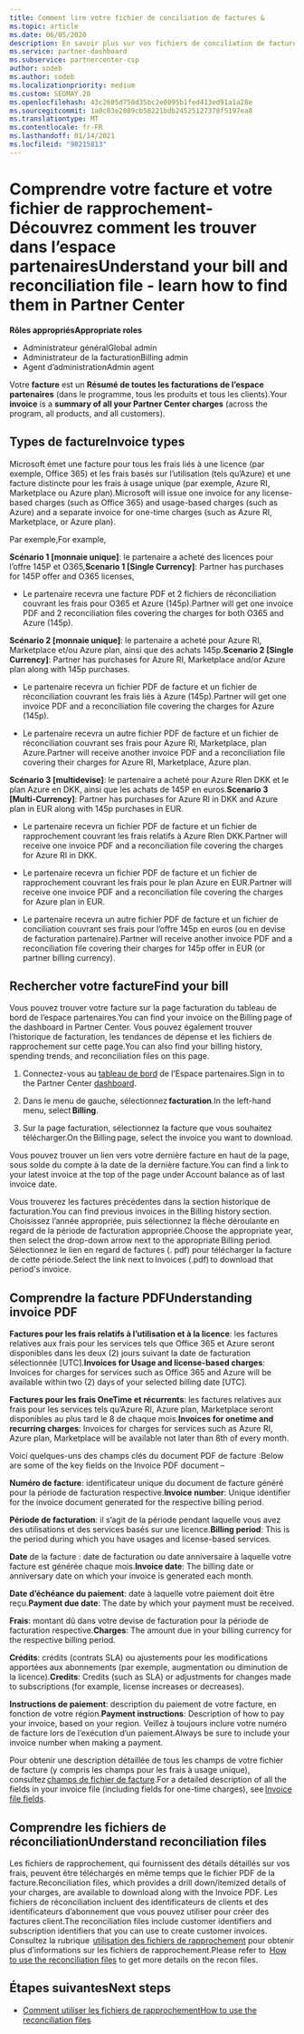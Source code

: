 ```yaml
---
title: Comment lire votre fichier de conciliation de factures &
ms.topic: article
ms.date: 06/05/2020
description: En savoir plus sur vos fichiers de conciliation de factures &. Votre facture indique les frais relatifs à l’espace partenaires dans le programme, les produits et les clients pour cette période mensuelle.
ms.service: partner-dashboard
ms.subservice: partnercenter-csp
author: sodeb
ms.author: sodeb
ms.localizationpriority: medium
ms.custom: SEOMAY.20
ms.openlocfilehash: 43c2605d750d35bc2e0095b1fed413ed91a1a28e
ms.sourcegitcommit: 1a0c83e2089cb58221bdb24525127378f5197ea8
ms.translationtype: MT
ms.contentlocale: fr-FR
ms.lasthandoff: 01/14/2021
ms.locfileid: "98215813"
---
```

# <a name="understand-your-bill-and-reconciliation-file---learn-how-to-find-them-in-partner-center"></a><span data-ttu-id="9cda6-104">Comprendre votre facture et votre fichier de rapprochement-Découvrez comment les trouver dans l’espace partenaires</span><span class="sxs-lookup"><span data-stu-id="9cda6-104">Understand your bill and reconciliation file - learn how to find them in Partner Center</span></span>


<span data-ttu-id="9cda6-105">**Rôles appropriés**</span><span class="sxs-lookup"><span data-stu-id="9cda6-105">**Appropriate roles**</span></span>

- <span data-ttu-id="9cda6-106">Administrateur général</span><span class="sxs-lookup"><span data-stu-id="9cda6-106">Global admin</span></span>
- <span data-ttu-id="9cda6-107">Administrateur de la facturation</span><span class="sxs-lookup"><span data-stu-id="9cda6-107">Billing admin</span></span>
- <span data-ttu-id="9cda6-108">Agent d’administration</span><span class="sxs-lookup"><span data-stu-id="9cda6-108">Admin agent</span></span>


<span data-ttu-id="9cda6-109">Votre **facture** est un **Résumé de toutes les facturations de l’espace partenaires** (dans le programme, tous les produits et tous les clients).</span><span class="sxs-lookup"><span data-stu-id="9cda6-109">Your **invoice** is a **summary of all your Partner Center charges** (across the program, all products, and all customers).</span></span> 

## <a name="invoice-types"></a><span data-ttu-id="9cda6-110">Types de facture</span><span class="sxs-lookup"><span data-stu-id="9cda6-110">Invoice types</span></span>

<span data-ttu-id="9cda6-111">Microsoft émet une facture pour tous les frais liés à une licence (par exemple, Office 365) et les frais basés sur l’utilisation (tels qu’Azure) et une facture distincte pour les frais à usage unique (par exemple, Azure RI, Marketplace ou Azure plan).</span><span class="sxs-lookup"><span data-stu-id="9cda6-111">Microsoft will issue one invoice for any license-based charges (such as Office 365) and usage-based charges (such as Azure) and a separate invoice for one-time charges (such as Azure RI, Marketplace, or Azure plan).</span></span>

<span data-ttu-id="9cda6-112">Par exemple,</span><span class="sxs-lookup"><span data-stu-id="9cda6-112">For example,</span></span>  

<span data-ttu-id="9cda6-113">**Scénario 1 [monnaie unique]**: le partenaire a acheté des licences pour l’offre 145P et O365,</span><span class="sxs-lookup"><span data-stu-id="9cda6-113">**Scenario 1 [Single Currency]**: Partner has purchases for 145P offer and O365 licenses,</span></span>  

- <span data-ttu-id="9cda6-114">Le partenaire recevra une facture PDF et 2 fichiers de réconciliation couvrant les frais pour O365 et Azure (145p).</span><span class="sxs-lookup"><span data-stu-id="9cda6-114">Partner will get one invoice PDF and 2 reconciliation files covering the charges for both O365 and Azure (145p).</span></span>  

<span data-ttu-id="9cda6-115">**Scénario 2 [monnaie unique]**: le partenaire a acheté pour Azure RI, Marketplace et/ou Azure plan, ainsi que des achats 145p.</span><span class="sxs-lookup"><span data-stu-id="9cda6-115">**Scenario 2 [Single Currency]**: Partner has purchases for Azure RI, Marketplace and/or Azure plan along with 145p purchases.</span></span>

- <span data-ttu-id="9cda6-116">Le partenaire recevra un fichier PDF de facture et un fichier de réconciliation couvrant les frais liés à Azure (145p).</span><span class="sxs-lookup"><span data-stu-id="9cda6-116">Partner will get one invoice PDF and a reconciliation file covering the charges for Azure (145p).</span></span> 

- <span data-ttu-id="9cda6-117">Le partenaire recevra un autre fichier PDF de facture et un fichier de réconciliation couvrant ses frais pour Azure RI, Marketplace, plan Azure.</span><span class="sxs-lookup"><span data-stu-id="9cda6-117">Partner will receive another invoice PDF and a reconciliation file covering their charges for Azure RI, Marketplace, Azure plan.</span></span> 

<span data-ttu-id="9cda6-118">**Scénario 3 [multidevise]**: le partenaire a acheté pour Azure RIen DKK et le plan Azure en DKK, ainsi que les achats de 145P en euros.</span><span class="sxs-lookup"><span data-stu-id="9cda6-118">**Scenario 3 [Multi-Currency]**: Partner has purchases for Azure RI in DKK and Azure plan in EUR along with 145p purchases in EUR.</span></span>

- <span data-ttu-id="9cda6-119">Le partenaire recevra un fichier PDF de facture et un fichier de rapprochement couvrant les frais relatifs à Azure RIen DKK.</span><span class="sxs-lookup"><span data-stu-id="9cda6-119">Partner will receive one invoice PDF and a reconciliation file covering the charges for Azure RI in DKK.</span></span> 

- <span data-ttu-id="9cda6-120">Le partenaire recevra un fichier PDF de facture et un fichier de rapprochement couvrant les frais pour le plan Azure en EUR.</span><span class="sxs-lookup"><span data-stu-id="9cda6-120">Partner will receive one invoice PDF and a reconciliation file covering the charges for Azure plan in EUR.</span></span> 

- <span data-ttu-id="9cda6-121">Le partenaire recevra un autre fichier PDF de facture et un fichier de conciliation couvrant ses frais pour l’offre 145p en euros (ou en devise de facturation partenaire).</span><span class="sxs-lookup"><span data-stu-id="9cda6-121">Partner will receive another invoice PDF and a reconciliation file covering their charges for 145p offer in EUR (or partner billing currency).</span></span> 

## <a name="find-your-bill"></a><span data-ttu-id="9cda6-122">Rechercher votre facture</span><span class="sxs-lookup"><span data-stu-id="9cda6-122">Find your bill</span></span> 

<span data-ttu-id="9cda6-123">Vous pouvez trouver votre facture sur la page facturation du tableau de bord de l’espace partenaires.</span><span class="sxs-lookup"><span data-stu-id="9cda6-123">You can find your invoice on the Billing page of the dashboard in Partner Center.</span></span> <span data-ttu-id="9cda6-124">Vous pouvez également trouver l’historique de facturation, les tendances de dépense et les fichiers de rapprochement sur cette page.</span><span class="sxs-lookup"><span data-stu-id="9cda6-124">You can also find your billing history, spending trends, and reconciliation files on this page.</span></span> 

1. <span data-ttu-id="9cda6-125">Connectez-vous au [tableau de bord](https://partner.microsoft.com/dashboard/home) de l’Espace partenaires.</span><span class="sxs-lookup"><span data-stu-id="9cda6-125">Sign in to the Partner Center [dashboard](https://partner.microsoft.com/dashboard/home).</span></span> 

2. <span data-ttu-id="9cda6-126">Dans le menu de gauche, sélectionnez **facturation**.</span><span class="sxs-lookup"><span data-stu-id="9cda6-126">In the left-hand menu, select **Billing**.</span></span> 

3. <span data-ttu-id="9cda6-127">Sur la page facturation, sélectionnez la facture que vous souhaitez télécharger.</span><span class="sxs-lookup"><span data-stu-id="9cda6-127">On the Billing page, select the invoice you want to download.</span></span> 

<span data-ttu-id="9cda6-128">Vous pouvez trouver un lien vers votre dernière facture en haut de la page, sous solde du compte à la date de la dernière facture.</span><span class="sxs-lookup"><span data-stu-id="9cda6-128">You can find a link to your latest invoice at the top of the page under Account balance as of last invoice date.</span></span> 

<span data-ttu-id="9cda6-129">Vous trouverez les factures précédentes dans la section historique de facturation.</span><span class="sxs-lookup"><span data-stu-id="9cda6-129">You can find previous invoices in the Billing history section.</span></span> <span data-ttu-id="9cda6-130">Choisissez l’année appropriée, puis sélectionnez la flèche déroulante en regard de la période de facturation appropriée.</span><span class="sxs-lookup"><span data-stu-id="9cda6-130">Choose the appropriate year, then select the drop-down arrow next to the appropriate Billing period.</span></span> <span data-ttu-id="9cda6-131">Sélectionnez le lien en regard de factures (. pdf) pour télécharger la facture de cette période.</span><span class="sxs-lookup"><span data-stu-id="9cda6-131">Select the link next to Invoices (.pdf) to download that period's invoice.</span></span> 

## <a name="understanding-invoice-pdf"></a><span data-ttu-id="9cda6-132">Comprendre la facture PDF</span><span class="sxs-lookup"><span data-stu-id="9cda6-132">Understanding invoice PDF</span></span> 

<span data-ttu-id="9cda6-133">**Factures pour les frais relatifs à l’utilisation et à la licence**: les factures relatives aux frais pour les services tels que Office 365 et Azure seront disponibles dans les deux (2) jours suivant la date de facturation sélectionnée [UTC].</span><span class="sxs-lookup"><span data-stu-id="9cda6-133">**Invoices for Usage and license-based charges**: Invoices for charges for services such as Office 365 and Azure will be available within two (2) days of your selected billing date [UTC].</span></span>  

<span data-ttu-id="9cda6-134">**Factures pour les frais OneTime et récurrents**: les factures relatives aux frais pour les services tels qu’Azure RI, Azure plan, Marketplace seront disponibles au plus tard le 8 de chaque mois.</span><span class="sxs-lookup"><span data-stu-id="9cda6-134">**Invoices for onetime and recurring charges**: Invoices for charges for services such as Azure RI, Azure plan, Marketplace will be available not later than 8th of every month.</span></span>  

<span data-ttu-id="9cda6-135">Voici quelques-uns des champs clés du document PDF de facture :</span><span class="sxs-lookup"><span data-stu-id="9cda6-135">Below are some of the key fields on the Invoice PDF document –</span></span>

<span data-ttu-id="9cda6-136">**Numéro de facture**: identificateur unique du document de facture généré pour la période de facturation respective.</span><span class="sxs-lookup"><span data-stu-id="9cda6-136">**Invoice number**: Unique identifier for the invoice document generated for the respective billing period.</span></span> 

<span data-ttu-id="9cda6-137">**Période de facturation**: il s’agit de la période pendant laquelle vous avez des utilisations et des services basés sur une licence.</span><span class="sxs-lookup"><span data-stu-id="9cda6-137">**Billing period**: This is the period during which you have usages and license-based services.</span></span> 

<span data-ttu-id="9cda6-138">**Date** de la facture : date de facturation ou date anniversaire à laquelle votre facture est générée chaque mois.</span><span class="sxs-lookup"><span data-stu-id="9cda6-138">**Invoice date**: The billing date or anniversary date on which your invoice is generated each month.</span></span> 

<span data-ttu-id="9cda6-139">**Date d’échéance du paiement**: date à laquelle votre paiement doit être reçu.</span><span class="sxs-lookup"><span data-stu-id="9cda6-139">**Payment due date**: The date by which your payment must be received.</span></span> 

<span data-ttu-id="9cda6-140">**Frais**: montant dû dans votre devise de facturation pour la période de facturation respective.</span><span class="sxs-lookup"><span data-stu-id="9cda6-140">**Charges**: The amount due in your billing currency for the respective billing period.</span></span> 

<span data-ttu-id="9cda6-141">**Crédits**: crédits (contrats SLA) ou ajustements pour les modifications apportées aux abonnements (par exemple, augmentation ou diminution de la licence).</span><span class="sxs-lookup"><span data-stu-id="9cda6-141">**Credits**: Credits (such as SLA) or adjustments for changes made to subscriptions (for example, license increases or decreases).</span></span> 

<span data-ttu-id="9cda6-142">**Instructions de paiement**: description du paiement de votre facture, en fonction de votre région.</span><span class="sxs-lookup"><span data-stu-id="9cda6-142">**Payment instructions**: Description of how to pay your invoice, based on your region.</span></span> <span data-ttu-id="9cda6-143">Veillez à toujours inclure votre numéro de facture lors de l’exécution d’un paiement.</span><span class="sxs-lookup"><span data-stu-id="9cda6-143">Always be sure to include your invoice number when making a payment.</span></span> 

<span data-ttu-id="9cda6-144">Pour obtenir une description détaillée de tous les champs de votre fichier de facture (y compris les champs pour les frais à usage unique), consultez [champs de fichier de facture](invoice-file.md).</span><span class="sxs-lookup"><span data-stu-id="9cda6-144">For a detailed description of all the fields in your invoice file (including fields for one-time charges), see [Invoice file fields](invoice-file.md).</span></span> 

## <a name="understand-reconciliation-files"></a><span data-ttu-id="9cda6-145">Comprendre les fichiers de réconciliation</span><span class="sxs-lookup"><span data-stu-id="9cda6-145">Understand reconciliation files</span></span>

 <span data-ttu-id="9cda6-146">Les fichiers de rapprochement, qui fournissent des détails détaillés sur vos frais, peuvent être téléchargés en même temps que le fichier PDF de la facture.</span><span class="sxs-lookup"><span data-stu-id="9cda6-146">Reconciliation files, which provides a drill down/itemized details of your charges, are available to download along with the Invoice PDF.</span></span> <span data-ttu-id="9cda6-147">Les fichiers de réconciliation incluent des identificateurs de clients et des identificateurs d’abonnement que vous pouvez utiliser pour créer des factures client.</span><span class="sxs-lookup"><span data-stu-id="9cda6-147">The reconciliation files include customer identifiers and subscription identifiers that you can use to create customer invoices.</span></span> <span data-ttu-id="9cda6-148">Consultez la rubrique  [utilisation des fichiers de rapprochement](use-the-reconciliation-files.md) pour obtenir plus d’informations sur les fichiers de rapprochement.</span><span class="sxs-lookup"><span data-stu-id="9cda6-148">Please refer to  [How to use the reconciliation files](use-the-reconciliation-files.md) to get more details on the recon files.</span></span> 

## <a name="next-steps"></a><span data-ttu-id="9cda6-149">Étapes suivantes</span><span class="sxs-lookup"><span data-stu-id="9cda6-149">Next steps</span></span>

- [<span data-ttu-id="9cda6-150">Comment utiliser les fichiers de rapprochement</span><span class="sxs-lookup"><span data-stu-id="9cda6-150">How to use the reconciliation files</span></span>](use-the-reconciliation-files.md)